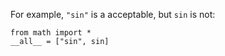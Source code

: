 For example, `"sin"` is a acceptable, but `sin` is not:

    from math import *
    __all__ = ["sin", sin]
      